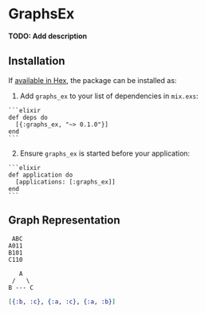 # GraphsEx

**TODO: Add description**

## Installation

If [available in Hex](https://hex.pm/docs/publish), the package can be installed as:

  1. Add `graphs_ex` to your list of dependencies in `mix.exs`:

    ```elixir
    def deps do
      [{:graphs_ex, "~> 0.1.0"}]
    end
    ```

  2. Ensure `graphs_ex` is started before your application:

    ```elixir
    def application do
      [applications: [:graphs_ex]]
    end
    ```

## Graph Representation
```
 ABC
A011
B101
C110
```
```
   A
 /   \
B --- C
```
```elixir
[{:b, :c}, {:a, :c}, {:a, :b}]
```
